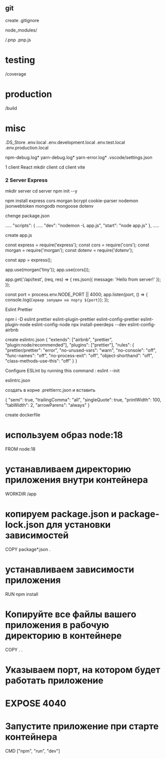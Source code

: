 ## git

create .gitignore

node_modules/

/.pnp
.pnp.js

# testing

/coverage

# production

/build

# misc

.DS_Store
.env.local
.env.development.local
.env.test.local
.env.production.local

npm-debug.log*
yarn-debug.log*
yarn-error.log\*
.vscode/settings.json

1 client React
mkdir client
cd client
vite

### 2 Server Express

mkdir server
cd server
npm init --y

npm install express cors morgan bcrypt cookie-parser nodemon jsonwebtoken mongodb mongoose dotenv

chenge package.json

.....
"scripts": {
.....
"dev": "nodemon -L app.js",
"start": "node app.js"
},
.....

create app.js

const express = require('express');
const cors = require('cors');
const morgan = require('morgan');
const dotenv = require('dotenv');

const app = express();

app.use(morgan('tiny'));
app.use(cors());

app.get('/api/test', (req, res) => {
res.json({ message: 'Hello from server!' });
});

const port = process.env.NODE_PORT || 4000;
app.listen(port, () => {
console.log(`Сервер запущен на порту ${port}`);
});

Eslint Prettier

npm i -D eslint prettier eslint-plugin-prettier eslint-config-prettier eslint-plugin-node eslint-config-node
npx install-peerdeps --dev eslint-config-airbnb

create eslintrc.json
{
"extends": ["airbnb", "prettier", "plugin:node/recommended"],
"plugins": ["prettier"],
"rules": {
"prettier/prettier": "error",
"no-unused-vars": "warn",
"no-console": "off",
"func-names": "off",
"no-process-exit": "off",
"object-shorthand": "off",
"class-methods-use-this": "off"
}
}

Configure ESLint by running this command :
eslint --init

eslintrc.json

создать в корне .prettierrc.json и вставить

{
"semi": true,
"trailingComma": "all",
"singleQuote": true,
"printWidth": 100,
"tabWidth": 2,
"arrowParens": "always"
}

create dockerfile

# используем образ node:18

FROM node:18

# устанавливаем директорию приложения внутри контейнера

WORKDIR /app

# копируем package.json и package-lock.json для установки зависимостей

COPY package\*.json .

# устанавливаем зависимости приложения

RUN npm install

# Копируйте все файлы вашего приложения в рабочую директорию в контейнере

COPY . .

# Указываем порт, на котором будет работать приложение

# EXPOSE 4040

# Запустите приложение при старте контейнера

CMD ["npm", "run", "dev"]
